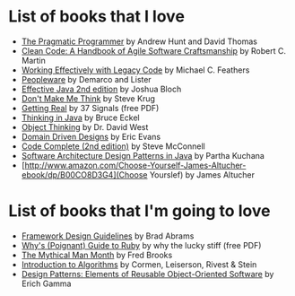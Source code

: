 # List of books that I love

 + [The Pragmatic Programmer](http://pragprog.com/the-pragmatic-programmer) by Andrew Hunt and David Thomas
 + [Clean Code: A Handbook of Agile Software Craftsmanship](http://www.amazon.com/Clean-Code-Handbook-Software-Craftsmanship/dp/0132350882) by Robert C. Martin
 + [Working Effectively with Legacy Code](http://www.informit.com/store/working-effectively-with-legacy-code-9780131177055?aid=15d186bd-1678-45e9-8ad3-fe53713e811b) by Michael C. Feathers
 + [Peopleware](http://www.amazon.com/Peopleware-Productive-Projects-Second-Edition/dp/0932633439) by Demarco and Lister
 + [Effective Java 2nd edition](http://www.amazon.com/Effective-Java-Edition-Joshua-Bloch/dp/0321356683) by Joshua Bloch
 + [Don't Make Me Think](http://www.sensible.com/dmmt.html) by Steve Krug
 + [Getting Real](https://gettingreal.37signals.com/) by 37 Signals (free PDF)
 + [Thinking in Java](http://www.mindviewinc.com/Books/TIJ4/) by Bruce Eckel
 + [Object Thinking](http://www.microsoft.com/learning/en-us/book.aspx?ID=6820) by Dr. David West
 + [Domain Driven Designs](http://www.amazon.com/Domain-Driven-Design-Tackling-Complexity-Software/dp/0321125215) by Eric Evans
 + [Code Complete (2nd edition)](http://cc2e.com/) by Steve McConnell
 + [Software Architecture Design Patterns in Java](http://www.amazon.com/Software-Architecture-Design-Patterns-Java/dp/0849321425/ref=sr_1_14) by Partha Kuchana
 + [http://www.amazon.com/Choose-Yourself-James-Altucher-ebook/dp/B00CO8D3G4](Choose Yourslef) by James Altucher 
 
# List of books that I'm going to love

 + [Framework Design Guidelines](http://www.amazon.com/Framework-Design-Guidelines-Conventions-Libraries/dp/0321545613) by Brad Abrams
 + [Why's (Poignant) Guide to Ruby](http://www.rubyinside.com/media/poignant-guide.pdf) by why the lucky stiff (free PDF)
 + [The Mythical Man Month](http://www.amazon.com/The-Mythical-Man-Month-Engineering-Anniversary/dp/0201835959) by Fred Brooks
 + [Introduction to Algorithms](http://mitpress.mit.edu/books/introduction-algorithms) by Cormen, Leiserson, Rivest & Stein 
 + [Design Patterns: Elements of Reusable Object-Oriented Software](www.amazon.com/Design-Patterns-Elements-Reusable-Object-Oriented/dp/0201633612/ref=sr_1_4) by Erich Gamma
 
